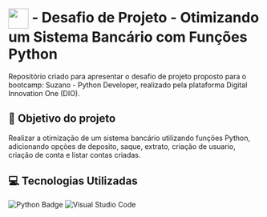 # <img align="center" width="40px" src="https://hermes.digitalinnovation.one/assets/diome/logo-minimized.png"></a> - Desafio de Projeto - Otimizando um Sistema Bancário com Funções Python
Repositório criado para apresentar o desafio de projeto proposto para o bootcamp: Suzano - Python Developer, realizado pela plataforma Digital Innovation One (DIO).

## :dart: Objetivo do projeto
Realizar a otimização de um sistema bancário utilizando funções Python, adicionando opções de deposito, saque, extrato, criação de usuario, criação de conta e listar contas criadas.

## :computer: Tecnologias Utilizadas
![Python Badge](https://img.shields.io/badge/Python-3776AB?logo=python&logoColor=fff&style=for-the-badge) ![Visual Studio Code](https://img.shields.io/badge/Visual%20Studio%20Code-0078d7.svg?style=for-the-badge&logo=visual-studio-code&logoColor=white)

